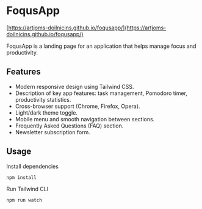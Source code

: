 # FoqusApp

[https://artjoms-doilnicins.github.io/foqusapp/](https://artjoms-doilnicins.github.io/foqusapp/)

FoqusApp is a landing page for an application that helps manage focus and productivity.

## Features

-   Modern responsive design using Tailwind CSS.
-   Description of key app features: task management, Pomodoro timer, productivity statistics.
-   Cross-browser support (Chrome, Firefox, Opera).
-   Light/dark theme toggle.
-   Mobile menu and smooth navigation between sections.
-   Frequently Asked Questions (FAQ) section.
-   Newsletter subscription form.

## Usage

Install dependencies

```
npm install
```

Run Tailwind CLI

```
npm run watch
```
